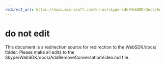 ```yaml
---
redirect_url: https://docs.microsoft.com/en-us/skype-sdk/WebSDK/docs/AddRemoveConversationVideo
---
```

# do not edit
This document is a redirection source for redirection to the WebSDK/docs/ folder. Please make all edits to the Skype/WebSDK/docs/AddRemoveConversationVideo.md file.

